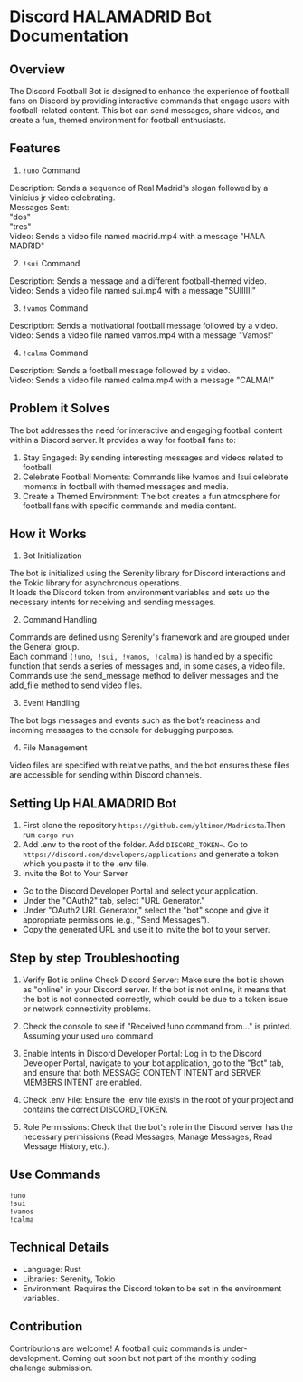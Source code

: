 # Discord HALAMADRID Bot Documentation
## Overview
The Discord Football Bot is designed to enhance the experience of football fans on Discord by providing interactive commands that engage users with football-related content. This bot can send messages, share videos, and create a fun, themed environment for football enthusiasts.
## Features
1. `!uno` Command

Description: Sends a sequence of Real Madrid's slogan followed by a  Vinicius jr video celebrating.
<br>
Messages Sent:
<br>
"dos"
<br>
"tres"
<br>
Video: Sends a video file named madrid.mp4 with a message "HALA MADRID"
<br>

2. `!sui` Command

Description: Sends a message and a different football-themed video.
<br>
Video: Sends a video file named sui.mp4 with a message "SUIIIIII"
<br>

3. `!vamos` Command

Description: Sends a motivational football message followed by a video.
<br>
Video: Sends a video file named vamos.mp4 with a message "Vamos!"
<br>

4. `!calma` Command

Description: Sends a football message followed by a video.
<br>
Video: Sends a video file named calma.mp4 with a message "CALMA!"

## Problem it Solves
The bot addresses the need for interactive and engaging football content within a Discord server. It provides a way for football fans to:

1. Stay Engaged: By sending interesting messages and videos related to football.
2. Celebrate Football Moments: Commands like !vamos and !sui celebrate moments in football with themed messages and media.
3. Create a Themed Environment: The bot creates a fun atmosphere for football fans with specific commands and media content.

## How it Works
1. Bot Initialization

The bot is initialized using the Serenity library for Discord interactions and the Tokio library for asynchronous operations.
<br>
It loads the Discord token from environment variables and sets up the necessary intents for receiving and sending messages.
<br>

2. Command Handling

Commands are defined using Serenity's framework and are grouped under the General group.
<br>
Each command `(!uno, !sui, !vamos, !calma)` is handled by a specific function that sends a series of messages and, in some cases, a video file.
<br>
Commands use the send_message method to deliver messages and the add_file method to send video files.
<br>

3. Event Handling

The bot logs messages and events such as the bot’s readiness and incoming messages to the console for debugging purposes.

4. File Management

Video files are specified with relative paths, and the bot ensures these files are accessible for sending within Discord channels.

## Setting Up HALAMADRID Bot
1. First clone the repository `https://github.com/yltimon/Madridsta`.Then run `cargo run`
2. Add .env to the root of the folder. Add `DISCORD_TOKEN=`. Go to `https://discord.com/developers/applications` and generate a token which you paste it to the .env file.
3. Invite the Bot to Your Server

* Go to the Discord Developer Portal and select your application.
* Under the "OAuth2" tab, select "URL Generator."
* Under "OAuth2 URL Generator," select the "bot" scope and give it appropriate permissions (e.g., "Send Messages").
* Copy the generated URL and use it to invite the bot to your server.

## Step by step Troubleshooting
1. Verify Bot is online
Check Discord Server: Make sure the bot is shown as "online" in your Discord server. If the bot is not online, it means that the bot is not connected correctly, which could be due to a token issue or network connectivity problems.

2. Check the console to see if "Received !uno command from..." is printed. Assuming your used `uno` command

3. Enable Intents in Discord Developer Portal: Log in to the Discord Developer Portal, navigate to your bot application, go to the "Bot" tab, and ensure that both MESSAGE CONTENT INTENT and SERVER MEMBERS INTENT are enabled.

4. Check .env File: Ensure the .env file exists in the root of your project and contains the correct DISCORD_TOKEN.

5. Role Permissions: Check that the bot's role in the Discord server has the necessary permissions (Read Messages, Manage Messages, Read Message History, etc.).

## Use Commands
`!uno`
<br>
`!sui`
<br>
`!vamos`
<br>
`!calma`

## Technical Details

- Language: Rust
- Libraries: Serenity, Tokio
- Environment: Requires the Discord token to be set in the environment variables.

## Contribution
Contributions are welcome! A football quiz commands is under-development. Coming out soon but not part of the monthly coding challenge submission.

